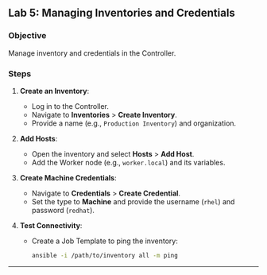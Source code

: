 ## **Lab 5: Managing Inventories and Credentials**

### Objective
Manage inventory and credentials in the Controller.

### Steps
1. **Create an Inventory**:
   - Log in to the Controller.
   - Navigate to **Inventories** > **Create Inventory**.
   - Provide a name (e.g., `Production Inventory`) and organization.

2. **Add Hosts**:
   - Open the inventory and select **Hosts** > **Add Host**.
   - Add the Worker node (e.g., `worker.local`) and its variables.

3. **Create Machine Credentials**:
   - Navigate to **Credentials** > **Create Credential**.
   - Set the type to **Machine** and provide the username (`rhel`) and password (`redhat`).

4. **Test Connectivity**:
   - Create a Job Template to ping the inventory:
     ```bash
     ansible -i /path/to/inventory all -m ping
     ```

---
